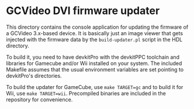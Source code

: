 # GCVideo DVI firmware updater #

This directory contains the console application for updating
the firmware of a GCVideo 3.x-based device. It is basically
just an image viewer that gets injected with the firmware
data by the `build-updater.pl` script in the HDL directory.

To build it, you need to have devkitPro with the devkitPPC
toolchain and libraries for Gamecube and/or Wii installed
on your system. The included Makefile assumes that the usual
environment variables are set pointing to devkitPro's
directories.

To build the updater for GameCube, use `make TARGET=gc` and
to build it for Wii, use `make TARGET=wii`. Precompiled binaries
are included in the repository for convenience.
